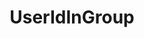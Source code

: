 ---
name: UserIdInGroup
title: UserIdInGroup
description: Check if a user, by ID, is a member of a group
version: 0.2.3
parameters:
  - import: UserId
  - import: Platform
  - import: UserGroupName
example: |
    using System;
    public class CPHInline
    {
        public bool Execute()
        {
            //Define the groupname you want to add the user to
            string groupName = "Test Group";
            //Get userId of current user
            CPH.TryGetArg("userId",out string userId);

            //Get user type and define the Platform Enum
            CPH.TryGetArg("userType",out string userType);
            Enum.TryParse(userType, out Platform platform);

            //Method returns a bool type which you can check if the user is in group
            bool userInGroup = CPH.UserIdInGroup(userId, platform, groupName);
            return true;
        }
    }
---
